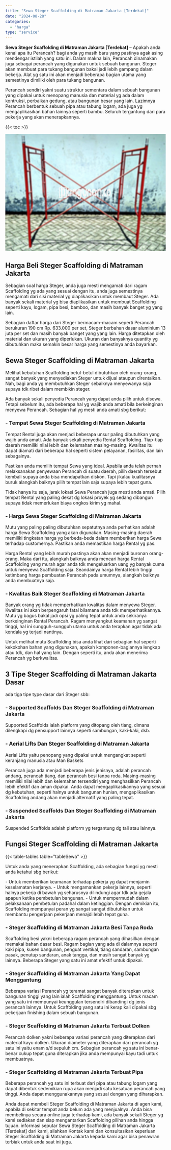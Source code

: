 ```yaml
---
title: "Sewa Steger Scaffolding di Matraman Jakarta [Terdekat]"
date: "2024-08-28"
categories: 
  - "harga"
type: "service"
---
```


**Sewa Steger Scaffolding di Matraman Jakarta \[Terdekat\]** – Apakah anda kenal apa itu Perancah? bagi anda yg masih baru yang pastinya agak asing mendengar istilah yang satu ini. Dalam makna lain, Perancah dinamakan juga sebagai perancah yang digunakan untuk sebuah bangunan. Steger akan membuat para tukang bangunan bakal jadi lebih gampang dalam bekerja. Alat yg satu ini akan menjadi beberapa bagian utama yang semestinya dimiliki oleh para tukang bangunan.

Perancah sendiri yakni suatu struktur sementara dalam sebuah bangunan yang dipakai untuk menopang manusia dan material yg ada dalam kontruksi, perbaikan gedung, atau bangunan besar yang lain. Lazimnya Perancah berbentuk sebuah pipa atau tabung logam, ada juga yg mengaplikasikan bahan lainnya seperti bambu. Seluruh tergantung dari para pekerja yang akan menerapkannya.

{{< toc >}}

![Sewa Steger Scaffolding di Matraman Jakarta [Terdekat]](/images/sewa-scaffolding-steger-01.png)

## Harga Beli Steger Scaffolding di Matraman Jakarta

Sebagian soal harga Steger, anda juga mesti mengamati dari ragam Scaffolding yg ada yang sesuai dengan itu, anda juga semestinya mengamati dari sisi material yg diaplikasikan untuk membaut Steger. Ada banyak sekali material yg bisa diaplikasikan untuk membuat Scaffolding seperti kayu, logam, pipa besi, bamboo, dan masih banyak banget yg yang lain.

Sebagian daftar harga dari Steger bermacam-macam seperti Perancah berukuran 190 cm Rp. 633.000 per set, Steger berbahan dasar aluminium 13 juta per set dan masih banyak banget yang yang lain. Harga ditetapkan oleh material dan ukuran yang diperlukan. Ukuran dan banyaknya quantity yg dibutuhkan maka semakin besar harga yang semestinya anda bayarkan.

## Sewa Steger Scaffolding di Matraman Jakarta

Melihat kebutuhan Scaffolding betul-betul dibutuhkan oleh orang-orang, sangat banyak yang menyediakan Steger untuk dijual ataupun direntalkan. Nah, bagi anda yg membutuhkan Steger sebaiknya menyewanya saja supaya tdk ribet dalam membikin steger.

Ada banyak sekali penyedia Perancah yang dapat anda pilih untuk disewa. Tetapi sebelum itu, ada beberapa hal yg wajib anda amati bila berkeinginan menyewa Perancah. Sebagian hal yg mesti anda amati sbg berikut:

### \- Tempat Sewa Steger Scaffolding di Matraman Jakarta

Tempat Rental juga akan menjadi beberapa unsur paling dibutuhkan yang wajib anda amati. Ada banyak sekali penyedia Rental Scaffolding. Tiap-tiap daerah memiliki nilai lebih dan kelemahan masing-masing. Kwalitas itu dapat diamati dari beberapa hal seperti sistem pelayanan, fasilitas, dan lain sebagainya.

Pastikan anda memilih tempat Sewa yang ideal. Apabila anda telah pernah melaksanakan penyewaan Perancah di suatu daerah, pilih daerah tersebut kembali supaya anda bisa mendapatkan diskon. Tapi jikalau kualitasnya buruk alangkah baiknya pilih tempat lain saja supaya lebih tepat guna.

Tidak hanya itu saja, jarak lokasi Sewa Perancah juga mesti anda amati. Pilih tempat Rental yang paling dekat dg lokasi proyek yg sedang dibangun supaya tidak memerlukan biaya ongkos kirim yg mahal.

### \- Harga Sewa Steger Scaffolding di Matraman Jakarta

Mutu yang paling paling dibutuhkan sepatutnya anda perhatikan adalah harga Sewa Scaffolding yang akan digunakan. Masing-masing daerah memiliki tingkatan harga yg berbeda-beda dalam memberikan harga Sewa terhadap customernya. Pastikan anda memastikan harga Rental yg pas.

Harga Rental yang lebih murah pastinya akan akan menjadi buronan orang-orang. Maka dari itu, alangkah baiknya anda mencari harga Rental Scaffolding yang murah agar anda tdk mengeluarkan uang yg banyak cuma untuk menyewa Scaffolding saja. Seandainya harga Rental lebih tinggi ketimbang harga pembuatan Perancah pada umumnya, alangkah baiknya anda membuatnya saja.

### \- Kwalitas Baik Steger Scaffolding di Matraman Jakarta

Banyak orang yg tidak memperhatikan kwalitas dalam menyewa Steger. Kwalitas ini akan berpengaruh fatal bilamana anda tdk memperhatikannya. Mutu yg bagus bakal jadi opsi yg paling tepat untuk anda sekiranya berkeinginan Rental Perancah. Ragam menyangkut keamanan yg sangat tinggi, hal ini sungguh-sungguh utama untuk anda terapkan agar tidak ada kendala yg terjadi nantinya.

Untuk melihat mutu Scaffolding bisa anda lihat dari sebagian hal seperti kekokohan bahan yang digunakan, apakah komponen-bagiannya lengkap atau tdk, dan hal yang lain. Dengan seperti itu, anda akan menerima Perancah yg berkwalitas.

## 3 Tipe Steger Scaffolding di Matraman Jakarta Dasar

ada tiga tipe type dasar dari Steger sbb:

### \- Supported Scaffolds Dan Steger Scaffolding di Matraman Jakarta

Supported Scaffolds ialah platform yang ditopang oleh tiang, dimana dilengkapi dg pensupport lainnya seperti sambungan, kaki-kaki, dsb.

### \- Aerial Lifts Dan Steger Scaffolding di Matraman Jakarta

Aerial Lifts yaitu penopang yang dipakai untuk mengangkat seperti keranjang manusia atau Man Baskets

Perancah juga ada menjadi beberapa jenis jenisnya, adalah perancah andang, perancah tiang, dan perancah besi tanpa roda. Masing-masing memiliki nilai lebih dan kelemahan tersendiri yang menghasilkan Perancah lebih efektif dan aman dipakai. Anda dapat mengaplikasikannya yang sesuai dg kebutuhan, seperti halnya untuk bangunan hunian, mengaplikasikan Scaffolding andang akan menjadi alternatif yang paling tepat.

### \- Suspended Scaffolds Dan Steger Scaffolding di Matraman Jakarta

Suspended Scaffolds adalah platform yg tergantung dg tali atau lainnya.

## Fungsi Steger Scaffolding di Matraman Jakarta

{{< table-tables table="tableSewa" >}}

Untuk anda yang menerapkan Scaffolding, ada sebagian fungsi yg mesti anda ketahui sbg berikut:

\- Untuk memberikan keamanan terhadap pekerja yg dapat menjamin keselamatan kerjanya. - Untuk mengamankan pekerja lainnya, seperti halnya pekerja di bawah yg seharusnya dilindungi agar tdk ada gejala apapun ketika pembetulan bangunan. - Untuk mempermudah dalam pelaksanaan pembetulan padahal dalam ketinggian. Dengan demikian itu, Scaffolding mempunyai peran yg sangat sangat dibutuhkan untuk membantu pengerjaan pekerjaan menajdi lebih tepat guna.

### \- Steger Scaffolding di Matraman Jakarta Besi Tanpa Roda

Scaffolding besi yakni beberapa ragam perancah yang dihasilkan dengan memakai bahan dasar besi. Ragam bagian yang ada di dalamnya seperti kaki pipa, kusen bangunan, penguat vertikal, tiang sandaran, sambungan pasak, penutup sandaran, anak tangga, dan masih sangat banyak yg lainnya. Beberapa Steger yang satu ini amat efektif untuk dipakai.

### \- Steger Scaffolding di Matraman Jakarta Yang Dapat Menggantung

Beberapa variasi Perancah yg teramat sangat banyak diterapkan untuk bangunan tinggi yang lain ialah Scaffolding menggantung. Untuk macam yang satu ini mempunyai keunggulan tersendiri dibandingi dg jenis perancah lainnya. Untuk Scaffolding yang satu ini kerap kali dipakai sbg pekerjaan finishing dalam sebuah bangunan.

### \- Steger Scaffolding di Matraman Jakarta Terbuat Dolken

Perancah dolken yakni beberapa variasi perancah yang diterapkan dari material kayu dolken. Ukuran diameter yang diterapkan dari perancah yg satu ini yaitu enam s/d sepuluh cm. Sebagian perancah yg satu ini benar-benar cukup tepat guna diterapkan jika anda mempunyai kayu tadi untuk membuatnya.

### \- Steger Scaffolding di Matraman Jakarta Terbuat Pipa

Beberapa perancah yg satu ini terbuat dari pipa atau tabung logam yang dapat dibentuk sedemikian rupa akan menjadi satu kesatuan perancah yang tinggi. Anda dapat menggunakannya yang sesuai dengan yang diharapkan.

Anda dapat membeli Steger Scaffolding di Matraman Jakarta di agen kami, apabila di sekitar tempat anda belum ada yang menjualnya. Anda bisa membelinya secara online juga terhadap kami, ada banyak sekali Steger yg kami sediakan dan siap mengantarkan Scaffolding pilihan anda hingga tujuan. informasi seputar Sewa Steger Scaffolding di Matraman Jakarta \[Terdekat\] dari kami, silahkan Kontak kami dan konsultasikan keperluan Steger Scaffolding di Matraman Jakarta kepada kami agar bisa penawran terbiak untuk anda saat ini juga.
